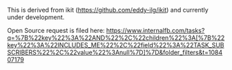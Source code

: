 This is derived from ikit (https://github.com/eddy-ilg/ikit) and currently under development. 

Open Source request is filed here: https://www.internalfb.com/tasks?q=%7B%22key%22%3A%22AND%22%2C%22children%22%3A[%7B%22key%22%3A%22INCLUDES_ME%22%2C%22field%22%3A%22TASK_SUBSCRIBERS%22%2C%22value%22%3Anull%7D]%7D&folder_filters&t=108407179


